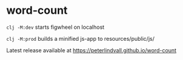 # word-count

`clj -M:dev` starts figwheel on localhost

`clj -M:prod` builds a minified js-app to resources/public/js/ 

Latest release available at
https://peterlindvall.github.io/word-count